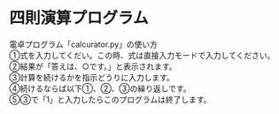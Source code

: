 # 四則演算プログラム

電卓プログラム「calcurator.py」の使い方  
①式を入力してくだい。この時、式は直接入力モードで入力してください。  
②結果が「答えは、○です。」と表示されます。  
③計算を続けるかを指示どうりに入力します。  
④続けるならば以下①、②、③の繰り返しです。  
⑤③で「1」と入力したらこのプログラムは終了します。

